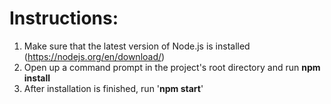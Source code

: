 # Instructions:

1. Make sure that the latest version of Node.js is installed (https://nodejs.org/en/download/)
2. Open up a command prompt in the project's root directory and run **npm install**
3. After installation is finished, run '**npm start**'
